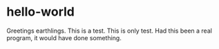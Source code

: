 # hello-world

Greetings earthlings.  This is a test.  This is only test.  Had this been a real program, it would have done something.
